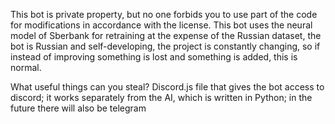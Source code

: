 This bot is private property, but no one forbids you to use part of the code for modifications in accordance with the license.
This bot uses the neural model of Sberbank for retraining at the expense of the Russian dataset, the bot is Russian and self-developing, the project is constantly changing, so if instead of improving something is lost and something is added, this is normal.

What useful things can you steal?
Discord.js file that gives the bot access to discord; it works separately from the AI, which is written in Python; in the future there will also be telegram
